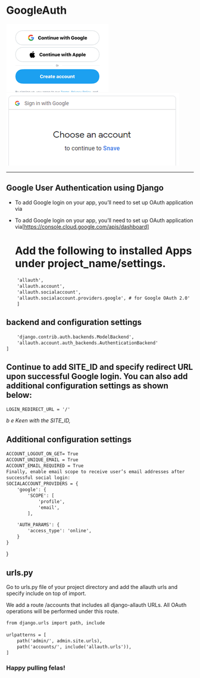 # GoogleAuth
!["snave_pic"](https://github.com/gamer-snave/googleAuth/blob/main/download.png)
!["snave_pic"](https://github.com/gamer-snave/googleAuth/blob/main/snave.png)

---
## Google User Authentication using Django
* To add Google login on your app, you’ll need to set up OAuth application via
* To add Google login on your app, you’ll need to set up OAuth application via[https://console.cloud.google.com/apis/dashboard]

    # Add the following to installed Apps under project_name/settings.
``` 'django.contrib.sites', 
    'allauth',
    'allauth.account',
    'allauth.socialaccount',
    'allauth.socialaccount.providers.google', # for Google OAuth 2.0'
    ]
```
## backend and configuration settings
```AUTHENTICATION_BACKENDS = [
    'django.contrib.auth.backends.ModelBackend',
    'allauth.account.auth_backends.AuthenticationBackend'
]
```
## Continue to add SITE_ID and specify redirect URL upon successful Google login. You can also add additional configuration settings as shown below:
```SITE_ID = 1
LOGIN_REDIRECT_URL = '/'
```
*b e Keen with the SITE_ID,* 

## Additional configuration settings
``` SOCIALACCOUNT_QUERY_EMAIL = True
ACCOUNT_LOGOUT_ON_GET= True
ACCOUNT_UNIQUE_EMAIL = True
ACCOUNT_EMAIL_REQUIRED = True
Finally, enable email scope to receive user’s email addresses after successful social login:
SOCIALACCOUNT_PROVIDERS = {
    'google': {
        'SCOPE': [
            'profile',
            'email',
        ],
  ```
        'AUTH_PARAMS': {
            'access_type': 'online',
        }
    }
}
## urls.py
Go to urls.py file of your project directory and add the allauth urls and specify include on top of import.

We add a route /accounts that includes all django-allauth URLs. All OAuth operations will be performed under this route.

```from django.contrib import admin
from django.urls import path, include

urlpatterns = [
    path('admin/', admin.site.urls),
    path('accounts/', include('allauth.urls')),
]
```

### Happy pulling felas!

